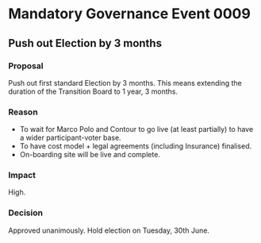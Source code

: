 # Mandatory Governance Event 0009

## Push out Election by 3 months

### Proposal

Push out first standard Election by 3 months. This means extending the duration of the Transition Board to 1 year, 3 months.

### Reason

* To wait for Marco Polo and Contour to go live (at least partially) to have a wider participant-voter base.
* To have cost model + legal agreements (including Insurance) finalised.
* On-boarding site will be live and complete.

### Impact

High.

### Decision

Approved unanimously. Hold election on Tuesday, 30th June.
